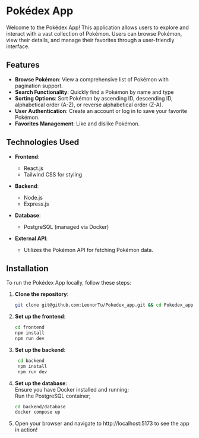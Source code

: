 # Pokédex App

Welcome to the Pokédex App! This application allows users to explore and interact with a vast collection of Pokémon. Users can browse Pokémon, view their details, and manage their favorites through a user-friendly interface.

## Features

- **Browse Pokémon**: View a comprehensive list of Pokémon with pagination support.
- **Search Functionality**: Quickly find a Pokémon by name and type
- **Sorting Options**: Sort Pokémon by ascending ID, descending ID, alphabetical order (A-Z), or reverse alphabetical order (Z-A).
- **User Authentication**: Create an account or log in to save your favorite Pokémon.
- **Favorites Management**: Like and dislike Pokémon.

## Technologies Used

- **Frontend**:
  - React.js
  - Tailwind CSS for styling

- **Backend**:
  - Node.js
  - Express.js

- **Database**:
  - PostgreSQL (managed via Docker)

- **External API**:
  - Utilizes the Pokémon API for fetching Pokémon data.

## Installation

To run the Pokédex App locally, follow these steps:

1. **Clone the repository**:

   ```bash
   git clone git@github.com:LeonorTu/Pokedex_app.git && cd Pokedex_app
   ```

2. **Set up the frontend**:
	```bash
	cd frontend
	npm install
	npm run dev
	```

3. **Set up the backend**:
   ```bash
	cd backend
	npm install
	npm run dev
	```

4. **Set up the database**: \
	Ensure you have Docker installed and running; \
	Run the PostgreSQL container;
   ```bash
   cd backend/database
   docker compose up
   ```

5. Open your browser and navigate to http://localhost:5173 to see the app in action!
